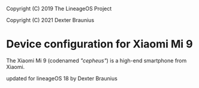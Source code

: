 Copyright (C) 2019 The LineageOS Project

Copyright (C) 2021 Dexter Braunius

Device configuration for Xiaomi Mi 9
=========================================

The Xiaomi Mi 9 (codenamed _"cepheus"_) is a high-end smartphone from Xiaomi.

updated for lineageOS 18 by Dexter Braunius
